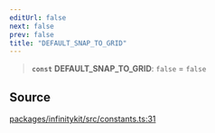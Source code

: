 ```yaml
---
editUrl: false
next: false
prev: false
title: "DEFAULT_SNAP_TO_GRID"
---
```


> **`const`** **DEFAULT\_SNAP\_TO\_GRID**: `false` = `false`

## Source

[packages/infinitykit/src/constants.ts:31](https://github.com/nodenogg-in/alpha-p2p/blob/265a0e2/packages/infinitykit/src/constants.ts#L31)
